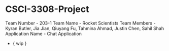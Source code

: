# CSCI-3308-Project

Team Number - 203-1
Team Name - Rocket Scientists
Team Members -  Kyran Butler, Jia Jian, Qiuyang Fu, Tahmina Ahmad, Justin Chen, Sahil Shah
Application Name - Chat Application

- { wip }
